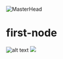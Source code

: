 ![MasterHead](https://art.pixilart.com/b7875a3999e9a79.gif)
# first-node
![alt text](https://levelup.gitconnected.com/express-js-9e17c6080fed)
<img src = "https://levelup.gitconnected.com/express-js-9e17c6080fed">
